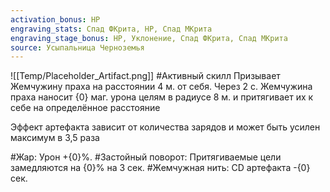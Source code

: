 ```yaml
---
activation_bonus: HP
engraving_stats: Спад ФКрита, HP, Спад МКрита
engraving_stage_bonus: HP, Уклонение, Спад ФКрита, Спад МКрита
source: Усыпальница Черноземья
---
```

![[Temp/Placeholder_Artifact.png]]
#Активный скилл
Призывает Жемчужину праха на расстоянии 4 м. от себя. Через 2 с. Жемчужина праха наносит {0} маг. урона целям в радиусе 8 м. и притягивает их к себе на определённое расстояние

Эффект артефакта зависит от количества зарядов и может быть усилен максимум в 3,5 раза

#Жар: 
Урон +{0}%.
#Застойный поворот: 
Притягиваемые цели замедляются на {0}% на 3 сек.
#Жемчужная нить: 
CD артефакта -{0} сек.
